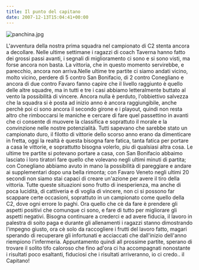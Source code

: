 ```yaml
---
title: Il punto del capitano
date: 2007-12-13T15:04:41+00:00
---
```

![panchina.jpg](/images/articoli/panchina.jpg)

L'avventura della nostra prima squadra nel campionato di C2 stenta ancora a decollare. Nelle ultime settimane i ragazzi di coach Taverna hanno fatto dei grossi passi avanti, i segnali di miglioramento ci sono e si sono visti, ma forse ancora non basta. La vittoria, che in questo momento servirebbe, e parecchio, ancora non arriva.Nelle ultime tre partite ci siamo andati vicino, molto vicino, perdere di 5 contro San Bonifacio, di 2 contro Conegliano e ancora di due contro Favaro fanno capire che il livello raggiunto è quello delle altre squadre, ma in tutti e tre i casi abbiamo letteralmente buttato al vento la possibilità di vincere. Ancora nulla è perduto, l'obbiettivo salvezza che la squadra si è posta ad inizio anno è ancora raggiungibile, anche perchè poi ci sono ancora il secondo girone e i playout, quindi non resta altro che rimboccarsi le maniche e cercare di fare quel passettino in avanti che ci consente di muovere la classifica e soprattuto il morale e la convinzione nelle nostre potenzialità. Tutti sapevano che sarebbe stato un campionato duro, il filotto di vittorie dello scorso anno erano da dimenticare in fretta, oggi la realtà è questa bisogna fare fatica, tanta fatica per portare a casa le vittorie, e soprattutto bisogna volerlo, piu di qualsiasi altra cosa. Le ultime tre partite si potevano portare a casa, con San Bonifacio abbaimo lasciato i loro tiratori fare quello che volevano negli ultimi minuti di partita; con Conegliano abbiamo avuto in mano la possibilità di pareggiare e andare ai supplementari dopo una bella rimonta; con Favaro Veneto negli ultimi 20 secondi non siamo stai capaci di creare un'azione per avere il tiro della vittoria. Tutte queste situazioni sono frutto di inesperienza, ma anche di poca lucidità, di cattiveria e di voglia di vincere, non ci si possono far scappare certe occasioni, soprattuto in un campionato come quello della C2, dove ogni errore lo paghi. Ora quello che cè da fare è prendere gli aspetti positivi che comunque ci sono, e fare di tutto per migliorare gli aspetti negativi. Bisogna continuare a crederci e ad avere fiducia, il lavoro in palestra di soito paga e durante gli allenamenti i ragazzi stanno dimostrando l'impegno giusto, ora cè solo da raccogliere i frutti del lavoro fatto, magari sperando di recuperare gli infortunati e acciaccati che dall'inizio dell'anno riempiono l'infermeria. Appuntamento quindi all prossime partite, sperano di trovare il solito tifo caloroso che fino ad'ora ci ha accompagnati nonostante i risultati poco esaltanti, fiduciosi che i risultati arriveranno, io ci credo.. il Capitano!